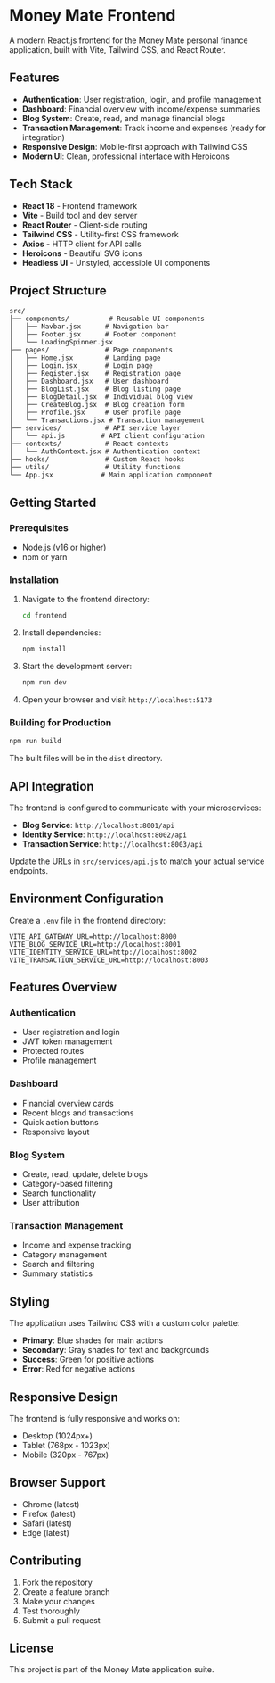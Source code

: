 # Money Mate Frontend

A modern React.js frontend for the Money Mate personal finance application, built with Vite, Tailwind CSS, and React Router.

## Features

- **Authentication**: User registration, login, and profile management
- **Dashboard**: Financial overview with income/expense summaries
- **Blog System**: Create, read, and manage financial blogs
- **Transaction Management**: Track income and expenses (ready for integration)
- **Responsive Design**: Mobile-first approach with Tailwind CSS
- **Modern UI**: Clean, professional interface with Heroicons

## Tech Stack

- **React 18** - Frontend framework
- **Vite** - Build tool and dev server
- **React Router** - Client-side routing
- **Tailwind CSS** - Utility-first CSS framework
- **Axios** - HTTP client for API calls
- **Heroicons** - Beautiful SVG icons
- **Headless UI** - Unstyled, accessible UI components

## Project Structure

```
src/
├── components/          # Reusable UI components
│   ├── Navbar.jsx      # Navigation bar
│   ├── Footer.jsx      # Footer component
│   └── LoadingSpinner.jsx
├── pages/              # Page components
│   ├── Home.jsx        # Landing page
│   ├── Login.jsx       # Login page
│   ├── Register.jsx    # Registration page
│   ├── Dashboard.jsx   # User dashboard
│   ├── BlogList.jsx    # Blog listing page
│   ├── BlogDetail.jsx  # Individual blog view
│   ├── CreateBlog.jsx  # Blog creation form
│   ├── Profile.jsx     # User profile page
│   └── Transactions.jsx # Transaction management
├── services/           # API service layer
│   └── api.js         # API client configuration
├── contexts/           # React contexts
│   └── AuthContext.jsx # Authentication context
├── hooks/              # Custom React hooks
├── utils/              # Utility functions
└── App.jsx            # Main application component
```

## Getting Started

### Prerequisites

- Node.js (v16 or higher)
- npm or yarn

### Installation

1. Navigate to the frontend directory:
   ```bash
   cd frontend
   ```

2. Install dependencies:
   ```bash
   npm install
   ```

3. Start the development server:
   ```bash
   npm run dev
   ```

4. Open your browser and visit `http://localhost:5173`

### Building for Production

```bash
npm run build
```

The built files will be in the `dist` directory.

## API Integration

The frontend is configured to communicate with your microservices:

- **Blog Service**: `http://localhost:8001/api`
- **Identity Service**: `http://localhost:8002/api`
- **Transaction Service**: `http://localhost:8003/api`

Update the URLs in `src/services/api.js` to match your actual service endpoints.

## Environment Configuration

Create a `.env` file in the frontend directory:

```env
VITE_API_GATEWAY_URL=http://localhost:8000
VITE_BLOG_SERVICE_URL=http://localhost:8001
VITE_IDENTITY_SERVICE_URL=http://localhost:8002
VITE_TRANSACTION_SERVICE_URL=http://localhost:8003
```

## Features Overview

### Authentication
- User registration and login
- JWT token management
- Protected routes
- Profile management

### Dashboard
- Financial overview cards
- Recent blogs and transactions
- Quick action buttons
- Responsive layout

### Blog System
- Create, read, update, delete blogs
- Category-based filtering
- Search functionality
- User attribution

### Transaction Management
- Income and expense tracking
- Category management
- Search and filtering
- Summary statistics

## Styling

The application uses Tailwind CSS with a custom color palette:

- **Primary**: Blue shades for main actions
- **Secondary**: Gray shades for text and backgrounds
- **Success**: Green for positive actions
- **Error**: Red for negative actions

## Responsive Design

The frontend is fully responsive and works on:
- Desktop (1024px+)
- Tablet (768px - 1023px)
- Mobile (320px - 767px)

## Browser Support

- Chrome (latest)
- Firefox (latest)
- Safari (latest)
- Edge (latest)

## Contributing

1. Fork the repository
2. Create a feature branch
3. Make your changes
4. Test thoroughly
5. Submit a pull request

## License

This project is part of the Money Mate application suite.